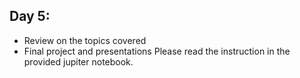 ## Day 5:
- Review on the topics covered
- Final project and presentations
Please read the instruction in the provided jupiter notebook. 
